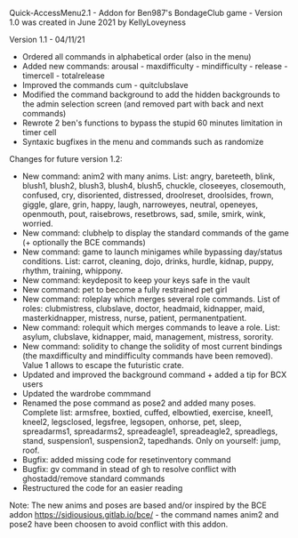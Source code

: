 Quick-AccessMenu2.1 - Addon for Ben987's BondageClub game - Version 1.0 was created in June 2021 by KellyLoveyness

Version 1.1 - 04/11/21

* Ordered all commands in alphabetical order (also in the menu)
* Added new commands: arousal - maxdifficulty - mindifficulty - release - timercell - totalrelease                                                                                                                             
* Improved the commands cum -  quitclubslave                                                                                                                                                                                                           
* Modified the command background to add the hidden backgrounds to the admin selection screen (and removed part with back and next commands)  
* Rewrote 2 ben's functions to bypass the stupid 60 minutes limitation in timer cell                                                                                                                                                    
* Syntaxic bugfixes in the menu and commands such as randomize




Changes for future version 1.2:

* New command: anim2 with many anims. List: angry, bareteeth, blink, blush1, blush2, blush3, blush4, blush5, chuckle, closeeyes, closemouth, confused, cry, disoriented, distressed, droolreset, droolsides, frown, giggle, glare, grin, happy, laugh, narroweyes, neutral, openeyes, openmouth, pout, raisebrows, resetbrows, sad, smile, smirk, wink, worried.
* New command: clubhelp to display the standard commands of the game (+ optionally the BCE commands)
* New command: game to launch minigames while bypassing day/status conditions. List: carrot, cleaning, dojo, drinks, hurdle, kidnap, puppy, rhythm, training, whippony.
* New command: keydeposit to keep your keys safe in the vault
* New command: pet to become a fully restrained pet girl
* New command: roleplay which merges several role commands. List of roles: clubmistress, clubslave, doctor, headmaid, kidnapper, maid, masterkidnapper, mistress, nurse, patient, permanentpatient. 
* New command: rolequit which merges commands to leave a role. List: asylum, clubslave, kidnapper, maid, management, mistress, sorority.
* New command: solidity to change the solidity of most current bindings (the maxdifficulty and mindifficulty commands have been removed). Value 1 allows to escape the futuristic crate.
* Updated and improved the background command + added a tip for BCX users
* Updated the wardrobe commmand
* Renamed the pose command as pose2 and added many poses. Complete list: armsfree, boxtied, cuffed, elbowtied, exercise, kneel1, kneel2, legsclosed, legsfree, legsopen, onhorse, pet, sleep, spreadarms1, spreadarms2, spreadeagle1, spreadeagle2, spreadlegs, stand, suspension1, suspension2, tapedhands. Only on yourself: jump, roof.
* Bugfix: added missing code for resetinventory command
* Bugfix: gv command in stead of gh to resolve conflict with ghostadd/remove standard commands
* Restructured the code for an easier reading

Note: The new anims and poses are based and/or inspired by the BCE addon https://sidiousious.gitlab.io/bce/ - the command names anim2 and pose2 have been choosen to avoid conflict with this addon. 
